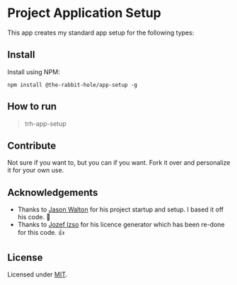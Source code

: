 # Project Application Setup
This app creates my standard app setup for the following types:

## Install

Install using NPM:
```
npm install @the-rabbit-hole/app-setup -g
```

## How to run

> trh-app-setup

## Contribute

Not sure if you want to, but you can if you want. Fork it over and personalize it for your own use.

## Acknowledgements

* Thanks to [Jason Walton](https://github.com/jwalton/create-ts-app) for his project startup and setup. I based it off his code. :partying_face: 
* Thanks to [Jozef Izso](https://github.com/jozefizso) for his licence generator which has been re-done for this code. :+1:

## License

Licensed under [MIT](LICENSE).
